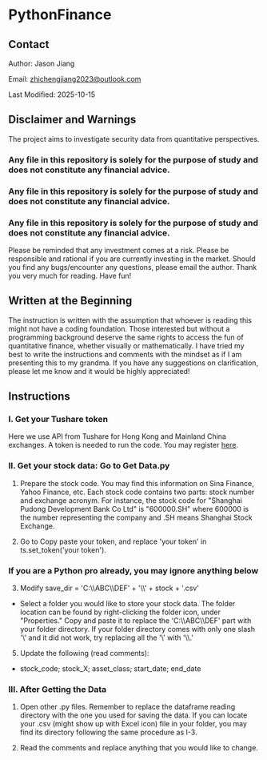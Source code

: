 # PythonFinance
## Contact
Author: Jason Jiang

Email: zhichengjiang2023@outlook.com

Last Modified: 2025-10-15

## Disclaimer and Warnings

The project aims to investigate security data from quantitative perspectives. 

### Any file in this repository is solely for the purpose of study and does not constitute any financial advice. 

### Any file in this repository is solely for the purpose of study and does not constitute any financial advice. 

### Any file in this repository is solely for the purpose of study and does not constitute any financial advice. 

Please be reminded that any investment comes at a risk. Please be responsible and rational if you are currently investing in the market. Should you find any bugs/encounter any questions, please email the author. Thank you very much for reading. Have fun!

## Written at the Beginning
The instruction is written with the assumption that whoever is reading this might not have a coding foundation. Those interested but without a programming background deserve the same rights to access the fun of quantitative finance, whether visually or mathematically. I have tried my best to write the instructions and comments with the mindset as if I am presenting this to my grandma. If you have any suggestions on clarification, please let me know and it would be highly appreciated!

## Instructions

### I. Get your Tushare token
Here we use API from Tushare for Hong Kong and Mainland China exchanges. A token is needed to run the code. You may register [here](https://tushare.pro/register?reg=717744). 

### II. Get your stock data: Go to Get Data.py
1. Prepare the stock code. You may find this information on Sina Finance, Yahoo Finance, etc. Each stock code contains two parts: stock number and exchange acronym. For instance, the stock code for "Shanghai Pudong Development Bank Co Ltd" is "600000.SH" where 600000 is the number representing the company and .SH means Shanghai Stock Exchange.

2. Go to Copy paste your token, and replace 'your token' in ts.set_token('your token').

### If you are a Python pro already, you may ignore anything below

3. Modify save_dir = 'C:\\\\ABC\\\\DEF' + '\\\\' + stock + '.csv'

  * Select a folder you would like to store your stock data. The folder location can be found by right-clicking the folder icon, under "Properties." Copy and paste it to replace the 'C:\\\\ABC\\\\DEF' part with your folder directory. If your folder directory comes with only one slash '\\' and it did not work, try replacing all the '\\' with '\\\\.'

5. Update the following (read comments):

  * stock_code; stock_X; asset_class; start_date; end_date

### III. After Getting the Data

1. Open other .py files. Remember to replace the dataframe reading directory with the one you used for saving the data. If you can locate your .csv (might show up with Excel icon) file in your folder, you may find its directory following the same procedure as I-3.

2. Read the comments and replace anything that you would like to change.
